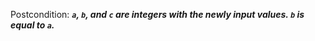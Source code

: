 Postcondition: ***`a`, `b`, and `c` are integers with the newly input values. `b` is equal to `a`.***